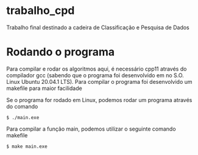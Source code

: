 # trabalho_cpd
Trabalho final destinado a cadeira de Classificação e Pesquisa de Dados
# Rodando o programa

Para compilar e rodar os algoritmos aqui, é necessário cpp11 através do compilador gcc (sabendo que o programa foi desenvolvido em no S.O. Linux Ubuntu 20.04.1 LTS). Para compilar o programa foi desenvolvido um makefile para maior facilidade

Se o programa for rodado em Linux, podemos rodar um programa através do comando
```
$ ./main.exe
```

Para compilar a função main, podemos utilizar o seguinte comando makefile

```
$ make main.exe
```
